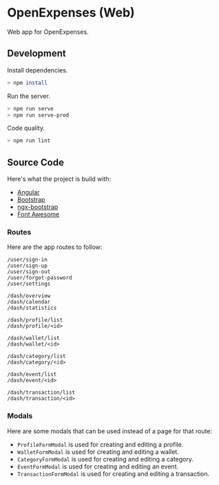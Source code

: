 # OpenExpenses (Web)

Web app for OpenExpenses.

## Development

Install dependencies.

```bash
> npm install
```

Run the server.

```bash
> npm run serve
> npm run serve-prod
```

Code quality.

```bash
> npm run lint
```

## Source Code

Here's what the project is build with:

- [Angular](https://angular.io/)
- [Bootstrap](https://getbootstrap.com/)
- [ngx-bootstrap](https://valor-software.com/ngx-bootstrap)
- [Font Awesome](https://fontawesome.com/)

### Routes

Here are the app routes to follow:

```
/user/sign-in
/user/sign-up
/user/sign-out
/user/forgot-password
/user/settings

/dash/overview
/dash/calendar
/dash/statistics

/dash/profile/list
/dash/profile/<id>

/dash/wallet/list
/dash/wallet/<id>

/dash/category/list
/dash/category/<id>

/dash/event/list
/dash/event/<id>

/dash/transaction/list
/dash/transaction/<id>
```

### Modals

Here are some modals that can be used instead of a page for that route:

- `ProfileFormModal` is used for creating and editing a profile.
- `WalletFormModal` is used for creating and editing a wallet.
- `CategoryFormModal` is used for creating and editing a category.
- `EventFormModal` is used for creating and editing an event.
- `TransactionFormModal` is used for creating and editing a transaction.
